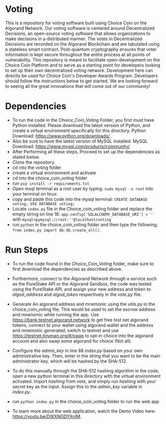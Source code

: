 # Voting
This is a repository for voting software built using Choice Coin on the Algorand Network. Our voting software is centered around Decentralized Decisions, an open-source voting software that allows organizations to make decisions in a distributed manner. The votes in Decentralized Decisions are recorded on the Algorand Blockchain and are tabulated using a stateless smart contract. Post-quantum cryptography ensures that voter information is kept secure throughout the entire process at all points of vulnerability. This repository is meant to facilitate open-development on the Choice Coin Platform and to serve as a starting point for developers looking to set up their own decentralized voting network. Development here can directly be used for Choice Coin's Developer Awards Program. Developers should follow the instructions below to get started. We are looking forward to seeing all the great innovations that will come out of our community!


# Dependencies
- To run the code in the *Choice_Coin_Voting* Folder, you first must have Python installed. Please download the latest version of Python, and create a virtual environment specifically for this directory. Python Download: https://www.python.org/downloads/.
- Also be sure to have the latest version of MySQL installed. MySQL Download: https://www.mysql.com/products/community/.
- After Performing all these steps, Proceed to set up the dependencies as stated below.
- Clone the repository
- cd into the voting folder
- create a virtual environment and activate 
- cd into the choice_coin_voting folder
- run `pip install -r requirements.txt`
- Open msql terminal as a root user by typing: `sudo mysql -u root` into your terminal on linux.
- copy and paste this code into the mysql terminal: ```CREATE DATABASE voting;
    USE DATABASE voting;```
- Locate `index.py` file in the Choice_coin_voting folder and replace the empty string on line 16: `app.config['SQLALCHEMY_DATABASE_URI'] = ''` with `mysql+pymysql://root:''@localhost/voting`
- run `python` in the choice_coin_voting folder and then type the following; `from index.py import db`; `db.create_all()`.


# Run Steps
- To run the code found in the *Choice_Coin_Voting* folder, make sure to first download the dependencies as described above.

- Furthermore, connect to the Algorand Network through a service such as the PureStake API or the Algorand Sandbox, the code was tested using the PureStake API, and assign your new address and token to *algod_address* and *algod_token* respectively in the *vote.py* file.

- Generate An algorand address and mnemonic using the *utils.py* in the choice_coin_voting file; This would be used to set the escrow address and mnenomic while running the app. Use https://bank.testnet.algorand.network to get free test net algorand tokens, connect to your wallet using algorand wallet and the address and mnemonic generated, switch to testnet and  use https://testnet.tinyman.org/#/swap to opt-in choice into the algorand account and also swap some algorand for choice (Not all). 

- Configure the *admin_key* in line 88 *index.py* based on your own administrative key. Then, enter in the string that you want to be the main administrator key, which will be hashed by the SHA-512.

- To do this manually through the SHA-512 hashing algorithm in the code, open a new python terminal in this directory with the virtual environment activated. Import *hashing* from *vote*, and simply run *hashing* with your secret key as the input. Assign this to the *admin_key* variable in *index.py*.

- run `python index.py` in the choice_coin_voting folder to run the web app
- To learn more about the web application, watch the Demo Video here: https://youtu.be/DWXNGDYXnIM.


